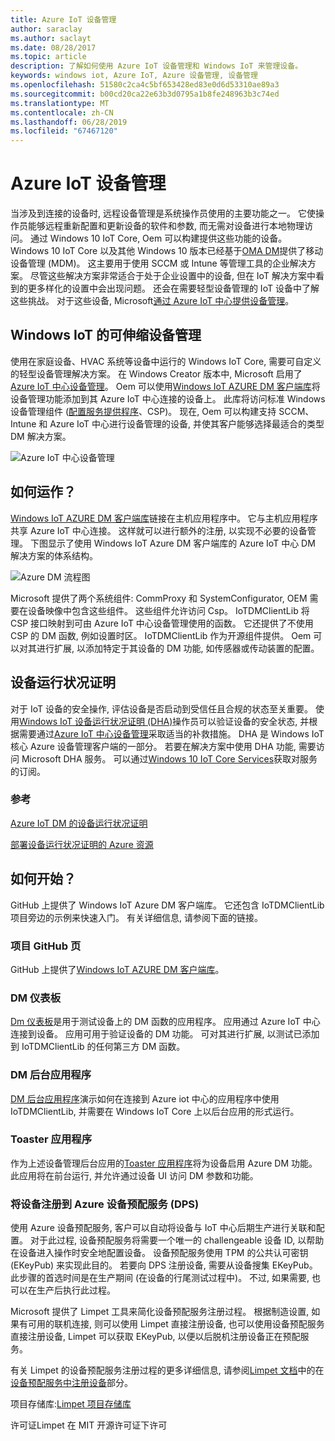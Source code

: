 ```yaml
---
title: Azure IoT 设备管理
author: saraclay
ms.author: saclayt
ms.date: 08/28/2017
ms.topic: article
description: 了解如何使用 Azure IoT 设备管理和 Windows IoT 来管理设备。
keywords: windows iot, Azure IoT, Azure 设备管理, 设备管理
ms.openlocfilehash: 51580c2ca4c5bf653428ed83e0d6d53310ae89a3
ms.sourcegitcommit: b00cd20ca22e63b3d0795a1b8fe248963b3c74ed
ms.translationtype: MT
ms.contentlocale: zh-CN
ms.lasthandoff: 06/28/2019
ms.locfileid: "67467120"
---
```

# <a name="azure-iot-device-management"></a>Azure IoT 设备管理   

当涉及到连接的设备时, 远程设备管理是系统操作员使用的主要功能之一。 它使操作员能够远程重新配置和更新设备的软件和参数, 而无需对设备进行本地物理访问。 通过 Windows 10 IoT Core, Oem 可以构建提供这些功能的设备。 Windows 10 IoT Core 以及其他 Windows 10 版本已经基于[OMA DM](https://en.wikipedia.org/wiki/OMA_Device_Management)提供了移动设备管理 (MDM)。 这主要用于使用 SCCM 或 Intune 等管理工具的企业解决方案。 尽管这些解决方案非常适合于处于企业设置中的设备, 但在 IoT 解决方案中看到的更多样化的设置中会出现问题。 还会在需要轻型设备管理的 IoT 设备中了解这些挑战。 对于这些设备, Microsoft[通过 Azure IoT 中心提供设备管理](https://docs.microsoft.com/azure/iot-hub/iot-hub-device-management-overview)。    

## <a name="scalable-device-management-with-windows-iot"></a>Windows IoT 的可伸缩设备管理  

使用在家庭设备、HVAC 系统等设备中运行的 Windows IoT Core, 需要可自定义的轻型设备管理解决方案。 在 Windows Creator 版本中, Microsoft 启用了[Azure IoT 中心设备管理](https://docs.microsoft.com/azure/iot-hub/iot-hub-device-management-overview)。 Oem 可以使用[Windows IoT AZURE DM 客户端库](https://aka.ms/iot-core-azure-dm-client)将设备管理功能添加到其 Azure IoT 中心连接的设备上。 此库将访问标准 Windows 设备管理组件 ([配置服务提供程序](https://msdn.microsoft.com/windows/hardware/commercialize/customize/mdm/configuration-service-provider-reference)、CSP)。  现在, Oem 可以构建支持 SCCM、Intune 和 Azure IoT 中心进行设备管理的设备, 并使其客户能够选择最适合的类型 DM 解决方案。   

![Azure IoT 中心设备管理](../media/AzureIoTDM/azureDM.png) 

## <a name="how-does-it-work"></a>如何运作？    

[Windows IoT AZURE DM 客户端库](https://aka.ms/iot-core-azure-dm-client)链接在主机应用程序中。 它与主机应用程序共享 Azure IoT 中心连接。 这样就可以进行额外的注册, 以实现不必要的设备管理。 下图显示了使用 Windows IoT Azure DM 客户端库的 Azure IoT 中心 DM 解决方案的体系结构。     

![Azure DM 流程图](../media/AzureIoTDM/AzureDM-Architecture.png)    

Microsoft 提供了两个系统组件: CommProxy 和 SystemConfigurator, OEM 需要在设备映像中包含这些组件。 这些组件允许访问 Csp。 IoTDMClientLib 将 CSP 接口映射到可由 Azure IoT 中心设备管理使用的函数。 它还提供了不使用 CSP 的 DM 函数, 例如设置时区。 IoTDMClientLib 作为开源组件提供。 Oem 可以对其进行扩展, 以添加特定于其设备的 DM 功能, 如传感器或传动装置的配置。  

## <a name="device-health-attestation"></a>设备运行状况证明    
对于 IoT 设备的安全操作, 评估设备是否启动到受信任且合规的状态至关重要。 使用[Windows IoT 设备运行状况证明 (DHA)](https://github.com/ms-iot/iot-core-azure-dm-client/blob/master/docs/device-health-attestation.md)操作员可以验证设备的安全状态, 并根据需要通过[Azure IoT 中心设备管理](https://github.com/ms-iot/iot-core-azure-dm-client/blob/master/README.md)采取适当的补救措施。 DHA 是 Windows IoT 核心 Azure 设备管理客户端的一部分。 若要在解决方案中使用 DHA 功能, 需要访问 Microsoft DHA 服务。 可以通过[Windows 10 IoT Core Services](https://docs.microsoft.com/windows-hardware/manufacture/iot/iotcoreservicesoverview)获取对服务的订阅。 

### <a name="reference"></a>参考   
[Azure IoT DM 的设备运行状况证明](https://github.com/ms-iot/iot-core-azure-dm-client/blob/master/docs/device-health-attestation.md)  

[部署设备运行状况证明的 Azure 资源](https://github.com/ms-iot/iot-core-azure-dm-client/blob/master/docs/dha-deploy.md#deploy-azure-resources-for-device-health-attestation)  


## <a name="how-to-get-started"></a>如何开始？  

GitHub 上提供了 Windows IoT Azure DM 客户端库。 它还包含 IoTDMClientLib 项目旁边的示例来快速入门。 有关详细信息, 请参阅下面的链接。    

### <a name="project-github-page"></a>项目 GitHub 页 

GitHub 上提供了[Windows IoT AZURE DM 客户端库](https://aka.ms/iot-core-azure-dm-client)。  

### <a name="dm-dashboard"></a>DM 仪表板    

[Dm 仪表板](https://aka.ms/iot-core-azure-dm-client-dashboard)是用于测试设备上的 DM 函数的应用程序。 应用通过 Azure IoT 中心连接到设备。 应用可用于验证设备的 DM 功能。 可对其进行扩展, 以测试已添加到 IoTDMClientLib 的任何第三方 DM 函数。    

### <a name="dm-background-application"></a>DM 后台应用程序   

[DM 后台应用程序](https://aka.ms/iot-core-azure-dm-client-backgroundapp)演示如何在连接到 Azure iot 中心的应用程序中使用 IoTDMClientLib, 并需要在 Windows IoT Core 上以后台应用的形式运行。    

### <a name="toaster-application"></a>Toaster 应用程序 

作为上述设备管理后台应用的[Toaster 应用程序](https://aka.ms/iot-core-azure-dm-client-toasterapp)将为设备启用 Azure DM 功能。 此应用将在前台运行, 并允许通过设备 UI 访问 DM 参数和功能。   

### <a name="registering-your-device-with-the-azure-device-provision-service-dps"></a>将设备注册到 Azure 设备预配服务 (DPS)   

使用 Azure 设备预配服务, 客户可以自动将设备与 IoT 中心后期生产进行关联和配置。 对于此过程, 设备预配服务将需要一个唯一的 challengeable 设备 ID, 以帮助在设备进入操作时安全地配置设备。 设备预配服务使用 TPM 的公共认可密钥 (EKeyPub) 来实现此目的。 若要向 DPS 注册设备, 需要从设备搜集 EKeyPub。 此步骤的首选时间是在生产期间 (在设备的行尾测试过程中)。 不过, 如果需要, 也可以在生产后执行此过程。   

Microsoft 提供了 Limpet 工具来简化设备预配服务注册过程。 根据制造设置, 如果有可用的联机连接, 则可以使用 Limpet 直接注册设备, 也可以使用设备预配服务直接注册设备, Limpet 可以获取 EKeyPub, 以便以后脱机注册设备正在预配服务。  

有关 Limpet 的设备预配服务注册过程的更多详细信息, 请参阅[Limpet 文档](https://github.com/ms-iot/azure-dm-client/blob/master/docs/limpet.md)中的在[设备预配服务中注册设备](https://github.com/ms-iot/azure-dm-client/blob/master/docs/limpet.md#setup-azure-cloud-resources)部分。    

项目存储库:[Limpet 项目存储库](https://github.com/ms-iot/azure-dm-client/)     


许可证Limpet 在 MIT 开源许可证下许可   

